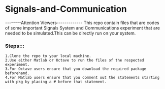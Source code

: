 # Signals-and-Communication
--------Attention Viewers-------------
This repo contain files that are codes of some important Signals System and Communications experiment that are needed to be simulated.This can be directly run on your system.


### Steps:::
    1.Clone the repo to your local machine. 
    2.Use either Matlab or Octave to run the files of the respected experiment.
    3.For Octave users ensure that you download the required package beforehand.
    4.For Matlab users ensure that you comment out the statements starting with pkg by placing a # before that statement.
